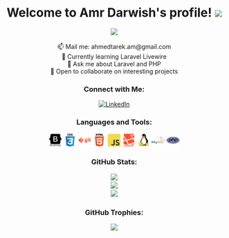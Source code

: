 <!-- Your profile image and heading -->
<!--<img width="250" align="right" src="![image](https://github.com/wafaMohamed/wafaMohamed/assets/101423134/e136b979-c1da-4776-9dad-21362606a984)">-->

<!-- Your profile image and heading -->
<h1 align="center">Welcome to Amr Darwish's profile! <img src="https://media.giphy.com/media/hvRJCLFzcasrR4ia7z/giphy.gif" width="28"></h1>

<!-- Typing SVG -->
<p align="center">
  <a href="https://github.com/DenverCoder1/readme-typing-svg">
    <img src="https://readme-typing-svg.herokuapp.com/?lines=Flutter%20Developer;&font=Press%20Start%202P&center=true&width=500&height=60&color=0d6efd&vCenter=true&size=21">
  </a>
</p>

<!-- Contact and info section -->
<p align="center">
  📫 Mail me: ahmedtarek.am@gmail.com <br/>
  🌱 Currently learning Laravel Livewire <br/>
  💬 Ask me about Laravel and PHP <br/>
  👯 Open to collaborate on interesting projects
</p>

<!-- Connect with Me -->
<h3 align="center">Connect with Me:</h3>
<p align="center">
  <a href="https://linkedin.com/in/ahmed-mohamed-tarek-41a74a176" target="_blank">
    <img src="https://img.shields.io/badge/LinkedIn-%230077B5.svg?logo=linkedin&logoColor=white" alt="LinkedIn">
  </a>
  <!-- Add more social links as needed -->
</p>

<!-- Languages and Tools -->
<h3 align="center">Languages and Tools:</h3>
<p align="center">
  <img src="https://raw.githubusercontent.com/devicons/devicon/master/icons/bootstrap/bootstrap-plain-wordmark.svg" alt="Bootstrap" width="30" height="30"/>
  <img src="https://raw.githubusercontent.com/devicons/devicon/master/icons/css3/css3-original-wordmark.svg" alt="CSS3" width="30" height="30"/>
  <img src="https://raw.githubusercontent.com/devicons/devicon/master/icons/git/git-plain-wordmark.svg" alt="Git" width="30" height="30"/>
  <img src="https://raw.githubusercontent.com/devicons/devicon/master/icons/html5/html5-original-wordmark.svg" alt="HTML5" width="30" height="30"/>
  <img src="https://raw.githubusercontent.com/devicons/devicon/master/icons/javascript/javascript-original.svg" alt="JavaScript" width="30" height="30"/>
  <img src="https://raw.githubusercontent.com/devicons/devicon/master/icons/laravel/laravel-plain-wordmark.svg" alt="Laravel" width="30" height="30"/>
  <img src="https://raw.githubusercontent.com/devicons/devicon/master/icons/linux/linux-original.svg" alt="Linux" width="30" height="30"/>
  <img src="https://raw.githubusercontent.com/devicons/devicon/master/icons/mysql/mysql-original-wordmark.svg" alt="MySQL" width="30" height="30"/>
  <img src="https://raw.githubusercontent.com/devicons/devicon/master/icons/php/php-original.svg" alt="PHP" width="30" height="30"/>
</p>

<!-- GitHub Stats -->
<h3 align="center">GitHub Stats:</h3>
<p align="center">
  <img src="https://github-readme-stats.vercel.app/api?username=ahmedtarek14&theme=default&hide_border=false&include_all_commits=true&count_private=true"/>
  <br/>
  <img src="https://github-readme-streak-stats.herokuapp.com/?user=ahmedtarek14&theme=default&hide_border=false"/>
  <br/>
  <img src="https://github-readme-stats.vercel.app/api/top-langs/?username=ahmedtarek14&theme=default&hide_border=false&include_all_commits=true&count_private=true&layout=compact"/>
</p>

<!-- GitHub Trophies -->
<h3 align="center">GitHub Trophies:</h3>
<p align="center">
  <img src="https://github-profile-trophy.vercel.app/?username=ahmedtarek14&theme=flat&no-frame=false&no-bg=true&margin-w=4"/>
</p>
